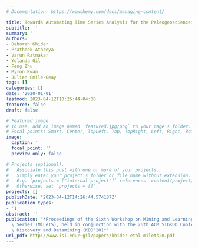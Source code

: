 ```yaml
---
# Documentation: https://wowchemy.com/docs/managing-content/

title: Towards Automating Time Series Analysis for the Paleogeosciences
subtitle: ''
summary: ''
authors:
- Deborah Khider
- Pratheek Athreya
- Varun Ratnakar
- Yolanda Gil
- Feng Zhu
- Myron Kwan
- Julien Emile-Geay
tags: []
categories: []
date: '2020-01-01'
lastmod: 2023-04-12T10:26:44-04:00
featured: false
draft: false

# Featured image
# To use, add an image named `featured.jpg/png` to your page's folder.
# Focal points: Smart, Center, TopLeft, Top, TopRight, Left, Right, BottomLeft, Bottom, BottomRight.
image:
  caption: ''
  focal_point: ''
  preview_only: false

# Projects (optional).
#   Associate this post with one or more of your projects.
#   Simply enter your project's folder or file name without extension.
#   E.g. `projects = ["internal-project"]` references `content/project/deep-learning/index.md`.
#   Otherwise, set `projects = []`.
projects: []
publishDate: '2023-04-12T14:26:44.574187Z'
publication_types:
- '1'
abstract: ''
publication: "*Proceedings of the Sixth Workshop on Mining and Learning from Time\
  \ Series (MiLeTS), held in conjunction with the 26th ACM SIGKDD Conference on Knowledge\
  \ Discovery and Datamining (KDD'20)*"
url_pdf: http://www.isi.edu/~gil/papers/khider-etal-milets20.pdf
---
```


